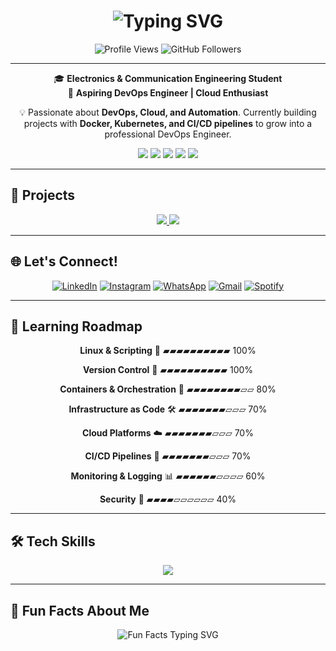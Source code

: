 <h1 align="center"> 
  <img src="https://readme-typing-svg.herokuapp.com?font=Fira+Code&size=22&duration=2500&pause=800&color=FF6F61&center=true&vCenter=true&width=400&lines=Hi%2C+I'm+Muhammad+Ahmed!;Aspiring+DevOps+Engineer;Cloud+%26+Automation+Enthusiast" alt="Typing SVG" />
</h1>

<p align="center">
  <img src="https://komarev.com/ghpvc/?username=Muhammad-296&style=flat-square&color=blueviolet" alt="Profile Views"/>
  <img src="https://img.shields.io/github/followers/Muhammad-296?label=Followers&style=flat-square&color=ff69b4" alt="GitHub Followers"/>
</p>

---

<p align="center">
  🎓 <b>Electronics & Communication Engineering Student</b> <br>
  🚀 <b>Aspiring DevOps Engineer | Cloud Enthusiast</b>
</p>

<p align="center">
  💡 Passionate about <b>DevOps, Cloud, and Automation</b>.  
  Currently building projects with <b>Docker, Kubernetes, and CI/CD pipelines</b> to grow into a professional DevOps Engineer.
</p>

<p align="center">
  <!-- Core Tools Badges -->
  <img src="https://img.shields.io/badge/Docker-2496ED?style=flat-square&logo=docker&logoColor=white"/>
  <img src="https://img.shields.io/badge/Kubernetes-326CE5?style=flat-square&logo=kubernetes&logoColor=white"/>
  <img src="https://img.shields.io/badge/Terraform-7B42BC?style=flat-square&logo=terraform&logoColor=white"/>
  <img src="https://img.shields.io/badge/AWS-FF9900?style=flat-square&logo=amazon-aws&logoColor=white"/>
  <img src="https://img.shields.io/badge/Azure-0089D6?style=flat-square&logo=microsoft-azure&logoColor=white"/>
</p>

---

## 🚀 Projects  

<div align="center">

<a href="https://github.com/Muhammad-296/linux-system-monitor">
  <img src="https://github-readme-stats.vercel.app/api/pin/?username=Muhammad-296&repo=linux-system-monitor&theme=tokyonight&hide_border=true" />
</a>
<a href="https://github.com/Muhammad-296/Flight-Reservation-App">
  <img src="https://github-readme-stats.vercel.app/api/pin/?username=Muhammad-296&repo=Flight-Reservation-App&theme=tokyonight&hide_border=true" />
</a>

</div>

---

## 🌐 Let's Connect!  

<div align="center">

[![LinkedIn](https://readmecodegen.vercel.app/api/social-icon?name=linkedin&animation=pulse&size=40&color=0077B5)](https://www.linkedin.com/in/muhammad-abdulhamid/)
[![Instagram](https://readmecodegen.vercel.app/api/social-icon?name=instagram&animation=glow&size=40&color=E4405F)](https://instagram.com/muhammad.ahmed.abdullhamid.29)
[![WhatsApp](https://readmecodegen.vercel.app/api/social-icon?name=whatsapp&animation=shake&size=40&color=25D366)](https://wa.me/201274783955)
[![Gmail](https://readmecodegen.vercel.app/api/social-icon?name=gmail&animation=bounce&size=40&color=D14836)](mailto:muhammad.al.ajami.se@gmail.com)
[![Spotify](https://readmecodegen.vercel.app/api/social-icon?name=spotify&animation=glow&size=40&color=1DB954)](https://open.spotify.com/user/31rnvw4fq3juyp6p3uytu7y2ffbe)

</div>

---

## 🌱 Learning Roadmap  

<div align="center">

<p><b>Linux & Scripting</b> 🐧 ▰▰▰▰▰▰▰▰▰▰ 100%</p>
<p><b>Version Control</b> 🔧 ▰▰▰▰▰▰▰▰▰▰ 100%</p>
<p><b>Containers & Orchestration</b> 🐳 ▰▰▰▰▰▰▰▰▱▱ 80%</p>
<p><b>Infrastructure as Code</b> 🛠️ ▰▰▰▰▰▰▰▱▱▱ 70%</p>
<p><b>Cloud Platforms</b> ☁️ ▰▰▰▰▰▰▰▱▱▱ 70%</p>
<p><b>CI/CD Pipelines</b> 🔄 ▰▰▰▰▰▰▰▱▱▱ 70%</p>
<p><b>Monitoring & Logging</b> 📊 ▰▰▰▰▰▰▱▱▱▱ 60%</p>
<p><b>Security</b> 🔐 ▰▰▰▰▱▱▱▱▱▱ 40%</p>

</div>

---

## 🛠️ Tech Skills  

<p align="center">
  <img src="https://skillicons.dev/icons?i=linux,git,python,c,html,css,js,docker,kubernetes,terraform,ansible,jenkins,aws,azure,gcp,prometheus,grafana&theme=light&perline=8" />
</p>

---

## 🎉 Fun Facts About Me  

<p align="center">
<img src="https://readme-typing-svg.herokuapp.com?font=Fira+Code&size=20&duration=2200&pause=900&color=36BCF7&center=true&vCenter=true&width=550&lines=🌍+I+deploy+to+the+cloud+like+others+send+a+text.;🐳+My+spirit+animal+is+a+Docker+whale.;⌛+CI%2FCD+pipelines+faster+than+naming+variables.;☕+Coffee+%2B+Bash+scripts+%3D+Infinite+energy." alt="Fun Facts Typing SVG" />
</p>
